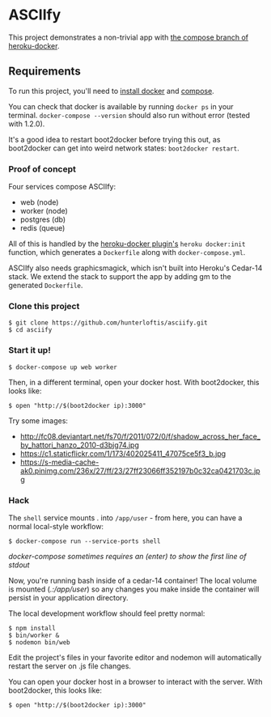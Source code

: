 # ASCIIfy

This project demonstrates a non-trivial app with
[the compose branch of heroku-docker](https://github.com/heroku/heroku-docker/tree/compose).

## Requirements

To run this project, you'll need to
[install docker](https://docs.docker.com/installation/)
and [compose](https://docs.docker.com/compose/install/).

You can check that docker is available by running `docker ps` in your terminal.
`docker-compose --version` should also run without error (tested with 1.2.0).

It's a good idea to restart boot2docker before trying this out,
as boot2docker can get into weird network states: `boot2docker restart`.

### Proof of concept

Four services compose ASCIIfy:

- web (node)
- worker (node)
- postgres (db)
- redis (queue)

All of this is handled by the [heroku-docker plugin's](https://github.com/heroku/heroku-docker/tree/compose)
`heroku docker:init` function, which generates a `Dockerfile` along with
`docker-compose.yml`.

ASCIIfy also needs graphicsmagick, which isn't built into Heroku's Cedar-14 stack.
We extend the stack to support the app by adding gm to the generated `Dockerfile`.

### Clone this project

```
$ git clone https://github.com/hunterloftis/asciify.git
$ cd asciify
```

### Start it up!

```
$ docker-compose up web worker
```

Then, in a different terminal, open your docker host.
With boot2docker, this looks like:

```
$ open "http://$(boot2docker ip):3000"
```

Try some images:

- http://fc08.deviantart.net/fs70/f/2011/072/0/f/shadow_across_her_face_by_hattori_hanzo_2010-d3bjg74.jpg
- https://c1.staticflickr.com/1/173/402025411_47075ce5f3_b.jpg
- https://s-media-cache-ak0.pinimg.com/236x/27/ff/23/27ff23066ff352197b0c32ca0421703c.jpg


### Hack

The `shell` service mounts . into `/app/user` - from here, you can
have a normal local-style workflow:

```
$ docker-compose run --service-ports shell
```

*docker-compose sometimes requires an (enter) to show the first line of stdout*

Now, you're running bash inside of a cedar-14 container!
The local volume is mounted (*.:/app/user*) so any changes you make inside
the container will persist in your application directory.

The local development workflow should feel pretty normal:

```
$ npm install
$ bin/worker &
$ nodemon bin/web
```

Edit the project's files in your favorite editor and nodemon will
automatically restart the server on .js file changes.

You can open your docker host in a browser to interact with the server.
With boot2docker, this looks like:

```
$ open "http://$(boot2docker ip):3000"
```
